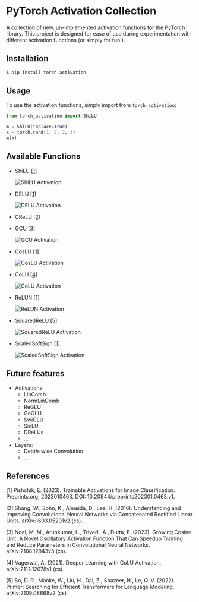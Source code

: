 # PyTorch Activation Collection

A collection of new, un-implemented activation functions for the PyTorch library. This project is designed for ease of use during experimentation with different activation functions (or simply for fun!). 


## Installation

```bash
$ pip install torch-activation
```

## Usage

To use the activation functions, simply import from `torch_activation`:

```python
from torch_activation import ShiLU

m = ShiLU(inplace=True)
x = torch.rand(1, 2, 2, 3)
m(x)
```


## Available Functions

- ShiLU [[1]](#1)

  ![ShiLU Activation](https://github.com/alan191006/torch_activation/blob/main/images/activation_images/ShiLU.png "ShiLU")

- DELU [[1]](#1)

  ![DELU Activation](https://github.com/alan191006/torch_activation/blob/main/images/activation_images/DELU.png "DELU")

- CReLU [[2]](#2)

- GCU [[3]](#3)

  ![GCU Activation](https://github.com/alan191006/torch_activation/blob/main/images/activation_images/GCU.png "GCU")

- CosLU [[1]](#1)

  ![CosLU Activation](https://github.com/alan191006/torch_activation/blob/main/images/activation_images/CosLU.png "CosLU")

- CoLU [[4]](#4)

  ![CoLU Activation](https://github.com/alan191006/torch_activation/blob/main/images/activation_images/CoLU.png "CoLU")

- ReLUN [[1]](#1)

  ![ReLUN Activation](https://github.com/alan191006/torch_activation/blob/main/images/activation_images/ReLUN.png "ReLUN")


- SquaredReLU [[5]](#5)

  ![SquaredReLU Activation](https://github.com/alan191006/torch_activation/blob/main/images/activation_images/SquaredReLU.png "SquaredReLU")

- ScaledSoftSign [[1]](#1)

  ![ScaledSoftSign Activation](https://github.com/alan191006/torch_activation/blob/main/images/activation_images/ScaledSoftSign.png "ScaledSoftSign")

  
## Future features
* Activations:
  * LinComb
  * NormLinComb
  * ReGLU
  * GeGLU
  * SwiGLU
  * SinLU
  * DReLUs
  * ...
* Layers:
  * Depth-wise Convolution
  * ...

## References
<a id="1">[1]</a>
Pishchik, E. (2023). Trainable Activations for Image Classification. Preprints.org, 2023010463. DOI: 10.20944/preprints202301.0463.v1.

<a id="2">[2]</a>
Shang, W., Sohn, K., Almeida, D., Lee, H. (2016). Understanding and Improving Convolutional Neural Networks via Concatenated Rectified Linear Units. arXiv:1603.05201v2 (cs).

<a id="3">[3]</a>
Noel, M. M., Arunkumar, L., Trivedi, A., Dutta, P. (2023). Growing Cosine Unit: A Novel Oscillatory Activation Function That Can Speedup Training and Reduce Parameters in Convolutional Neural Networks. arXiv:2108.12943v3 (cs).

<a id="4">[4]</a>
Vagerwal, A. (2021). Deeper Learning with CoLU Activation. arXiv:2112.12078v1 (cs).

<a id="5">[5]</a>
So, D. R., Mańke, W., Liu, H., Dai, Z., Shazeer, N., Le, Q. V. (2022). Primer: Searching for Efficient Transformers for Language Modeling. arXiv:2109.08668v2 (cs)